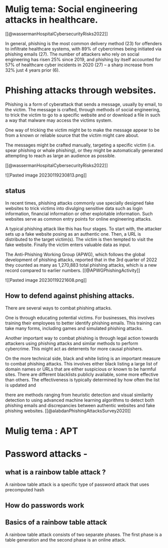 

# Mulig tema: Social engineering attacks in healthcare.


[[@wassermanHospitalCybersecurityRisks2022]]




In general, phishing is the most common delivery method (23) for offenders to infiltrate healthcare systems, with 89% of cybercrimes being initiated via phishing emails (27). The number of attackers who rely on social engineering has risen 25% since 2019, and phishing by itself accounted for 57% of healthcare cyber incidents in 2020 (27) – a sharp increase from 32% just 4 years prior (6).





# Phishing attacks through websites.

Phishing is a form of cyberattack that sends a message, usually by email, to the victim. The message is crafted, through methods of social engineering, to trick the victim to go to a specific website and or download a file in such a way that malware may access the victims system. 

One way of tricking the victim might be to make the message appear to be from a known or reliable source that the victim might care about. 

The messages might be crafted manually, targeting a specific victim (i.e. spear phishing or whale phishing), or they might be automatically generated attempting to reach as large an audience as possible. 

[[@wassermanHospitalCybersecurityRisks2022]]

![[Pasted image 20230119230813.png]]


## status
In recent times, phishing attacks commonly use specially designed fake websites to trick victims into divulging sensitive data such as login information, financial information or other exploitable information. Such websites serve as common entry points for online engineering attacks. 

A typical phishing attack like this has four stages. To start with, the attacker sets up a fake website posing as an authentic one. Then, a URL is distributed to the target victim(s). The  victim is then tempted to visit the fake website. Finally the victim enters valuable data as input. 

The Anti-Phishing Working Group (APWG), which follows the global development of phishing attacks, reported that in the 3rd quarter of 2022 they counted as many as 1,270,883 total phishing attacks, which is a new record compared to earlier numbers. [[@APWGPhishingActivity]]


![[Pasted image 20230119221608.png]]


## How to defend against phishing attacks.

There are several ways to combat phishing attacks. 

One is through educating potential victims. For  businesses, this involves training their employees to better identify phishing emails. This training can take many forms, including games and simulated phishing attacks. 

Another important way to combat phishing is through legal action towards attackers using phishing attacks and similar methods to perform cybercrime. This might act as deterrents for more causal phishers.

On the more technical side, black and white listing is an important measure to combat phishing attacks. This involves either black listing a large list of domain names or URLs that are either suspicious or known to be harmful sites. There are different blacklists publicly available, some more effective than others. The effectiveness is typically determined by how often the list is updated and 

there are methods ranging from heuristic detection and visual similarity detection to using advanced machine learning algorithms to detect both phishing emails and discrepancies between authentic websites and fake phishing websites. [[@alabdanPhishingAttacksSurvey2020]]







# Mulig tema : APT 



# Password attacks -

## what is a rainbow table attack ? 

A rainbow table attack is a specific type of password attack that uses precomputed hash

## How do passwords work


## Basics of a rainbow table attack
A rainbow table attack consists of two separate phases. The first phase is a table generation and the second phase is an online attack. 